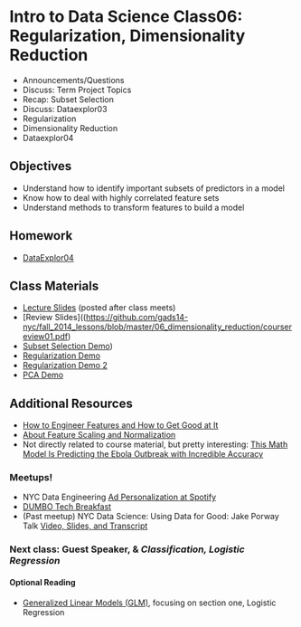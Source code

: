 Intro to Data Science Class06: Regularization, Dimensionality Reduction
=======

- Announcements/Questions
- Discuss: Term Project Topics
- Recap: Subset Selection
- Discuss: Dataexplor03
- Regularization
- Dimensionality Reduction
- Dataexplor04

## Objectives

* Understand how to identify important subsets of predictors in a model
* Know how to deal with highly correlated feature sets
* Understand methods to transform features to build a model

## Homework

* [DataExplor04](https://github.com/gads14-nyc/fall_2014_lessons/blob/master/dataexplor04/)

## Class Materials

* [Lecture Slides](https://github.com/gads14-nyc/fall_2014_lessons/blob/master/06_dimensionality_reduction/class06.pdf) (posted after class meets)
* [Review Slides]((https://github.com/gads14-nyc/fall_2014_lessons/blob/master/06_dimensionality_reduction/coursereview01.pdf)
* [Subset Selection Demo](http://nbviewer.ipython.org/github/gads14-nyc/fall_2014_lessons/blob/master/06_dimensionality_reduction/lab/subset_selection.ipynb))
* [Regularization Demo](http://nbviewer.ipython.org/github/gads14-nyc/fall_2014_lessons/blob/master/06_dimensionality_reduction/lab/regularization.ipynb)
* [Regularization Demo 2](http://nbviewer.ipython.org/github/gads14-nyc/fall_2014_lessons/blob/master/06_dimensionality_reduction/lab/regularization2.ipynb)
* [PCA Demo](http://nbviewer.ipython.org/github/gads14-nyc/fall_2014_lessons/blob/master/06_dimensionality_reduction/lab/)


## Additional Resources

* [How to Engineer Features and How to Get Good at It](http://machinelearningmastery.com/discover-feature-engineering-how-to-engineer-features-and-how-to-get-good-at-it/)
* [About Feature Scaling and Normalization](http://sebastianraschka.com/Articles/2014_about_feature_scaling.html)
* Not directly related to course material, but pretty interesting:
  [This Math Model Is Predicting the Ebola Outbreak with Incredible Accuracy](http://motherboard.vice.com/read/this-math-model-is-predicting-the-ebola-outbreak-with-incredible-accuracy)

### Meetups!

* NYC Data Engineering [Ad Personalization at Spotify](http://www.meetup.com/NYC-Data-Engineering/events/212517632/)
* [DUMBO Tech Breakfast](http://www.meetup.com/DUMBO-Tech-Breakfast/events/205935182/)
* (Past meetup) NYC Data Science: Using Data for Good: Jake Porway Talk [Video, Slides, and Transcript](http://blog.mortardata.com/post/99997015326/using-data-for-good-jake-porway-talk-video-slides)

### Next class: Guest Speaker, & *Classification, Logistic Regression*

#### Optional Reading

* [Generalized Linear Models (GLM)](http://www.wright.edu/~thaddeus.tarpey/ES714glm.pdf), focusing on section one, Logistic Regression
